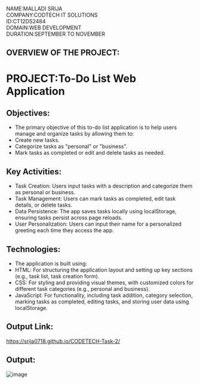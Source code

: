 NAME:MALLADI SRIJA   
COMPANY:CODTECH IT SOLUTIONS   
ID:CT12DS2484  
DOMAIN:WEB DEVELOPMENT   
DURATION:SEPTEMBER TO NOVEMBER    

## OVERVIEW OF THE PROJECT:
# PROJECT:To-Do List Web Application
## Objectives:
* The primary objective of this to-do list application is to help users manage and organize tasks by allowing them to:
* Create new tasks.
* Categorize tasks as "personal" or "business".
* Mark tasks as completed or edit and delete tasks as needed.
## Key Activities:
* Task Creation: Users input tasks with a description and categorize them as personal or business.
* Task Management: Users can mark tasks as completed, edit task details, or delete tasks.
* Data Persistence: The app saves tasks locally using localStorage, ensuring tasks persist across page reloads.
* User Personalization: Users can input their name for a personalized greeting each time they access the app.
## Technologies:
* The application is built using:
* HTML: For structuring the application layout and setting up key sections (e.g., task list, task creation form).
* CSS: For styling and providing visual themes, with customized colors for different task categories (e.g., personal and business).
* JavaScript: For functionality, including task addition, category selection, marking tasks as completed, editing tasks, and storing user data using localStorage.

## Output Link:
 https://srija0718.github.io/CODETECH-Task-2/
## Output:
![image](https://github.com/user-attachments/assets/4b6d4fb5-f6d3-481d-a399-f8c979ed9cfe)
